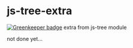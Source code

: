 # js-tree-extra

[![Greenkeeper badge](https://badges.greenkeeper.io/luoyjx/js-tree-extra.svg)](https://greenkeeper.io/)
extra from js-tree module

not done yet...